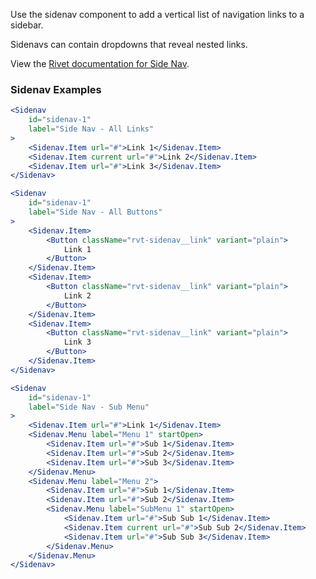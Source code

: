 Use the sidenav component to add a vertical list of navigation links to a sidebar.

Sidenavs can contain dropdowns that reveal nested links.

View the [Rivet documentation for Side Nav](https://rivet.iu.edu/components/sidenav/).

### Sidenav Examples

<!-- prettier-ignore-start -->
```jsx
<Sidenav
    id="sidenav-1"
    label="Side Nav - All Links"
>
    <Sidenav.Item url="#">Link 1</Sidenav.Item>
    <Sidenav.Item current url="#">Link 2</Sidenav.Item>
    <Sidenav.Item url="#">Link 3</Sidenav.Item>
</Sidenav>
```
<!-- prettier-ignore-end -->

<!-- prettier-ignore-start -->
```jsx
<Sidenav
    id="sidenav-1"
    label="Side Nav - All Buttons"
>
    <Sidenav.Item>
        <Button className="rvt-sidenav__link" variant="plain">
            Link 1
        </Button>
    </Sidenav.Item>
    <Sidenav.Item>
        <Button className="rvt-sidenav__link" variant="plain">
            Link 2
        </Button>
    </Sidenav.Item>
    <Sidenav.Item>
        <Button className="rvt-sidenav__link" variant="plain">
            Link 3
        </Button>
    </Sidenav.Item>
</Sidenav>
```
<!-- prettier-ignore-end -->

<!-- prettier-ignore-start -->
```jsx
<Sidenav
    id="sidenav-1"
    label="Side Nav - Sub Menu"
>
    <Sidenav.Item url="#">Link 1</Sidenav.Item>
    <Sidenav.Menu label="Menu 1" startOpen>
        <Sidenav.Item url="#">Sub 1</Sidenav.Item>
        <Sidenav.Item url="#">Sub 2</Sidenav.Item>
        <Sidenav.Item url="#">Sub 3</Sidenav.Item>
    </Sidenav.Menu>
    <Sidenav.Menu label="Menu 2">
        <Sidenav.Item url="#">Sub 1</Sidenav.Item>
        <Sidenav.Item url="#">Sub 2</Sidenav.Item>
        <Sidenav.Menu label="SubMenu 1" startOpen>
            <Sidenav.Item url="#">Sub Sub 1</Sidenav.Item>
            <Sidenav.Item current url="#">Sub Sub 2</Sidenav.Item>
            <Sidenav.Item url="#">Sub Sub 3</Sidenav.Item>
        </Sidenav.Menu>
    </Sidenav.Menu>
</Sidenav>
```
<!-- prettier-ignore-end -->

